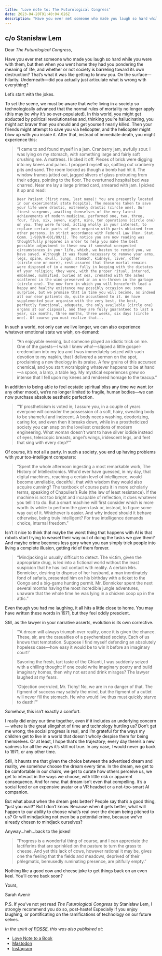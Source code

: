 ```yaml
---
title: 'Love note to: The Futurological Congress'
date: 2023-04-20T01:40:04.026Z
description: "Have you ever met someone who made you laugh so hard while you were with them, but then when you went home they had you pondering the meaning of life, and whether or not society is barreling toward its own destruction? That’s what it was like getting to know you. On the surface—hilarity. Underneath—did you actually just articulate what is wrong with everything? Let’s start with the jokes."
---
```


## c/o Stanisław Lem

Dear *The Futurological Congress*,

Have you ever met someone who made you laugh so hard while you were with them, but then when you went home they had you pondering the meaning of life, and whether or not society is barreling toward its own destruction? That’s what it was like getting to know you. On the surface—hilarity. Underneath—did you actually just articulate what is wrong with everything?

Let’s start with the jokes. 

To set the scene, we must be aware that we’re living in a society so technologically advanced that the normal rules of mortality no longer apply (this may be why it’s so over-populated). In this world, you might get abducted by political revolutionaries and, thinking you’re hallucinating, you might act braver than you should and get yourself nearly killed. Then your friends might attempt to save you via helicopter, and the helicopter might blow up with you inside it. After that, instead of immediate death, you might experience this:

> “I came to and found myself in a jam. Cranberry jam, awfully sour. I was lying on my stomach, with something large and fairly soft crushing me. A mattress. I kicked it off. Pieces of brick were digging into my knees and palms. I propped myself up, spitting out cranberry pits and sand. The room looked as though a bomb had hit it. The window frames jutted out, jagged slivers of glass protruding from their edges, pointing to the floor. The overturned hospital bed was charred. Near me lay a large printed card, smeared with jam. I picked it up and read:
> 
> ``Dear Patient (first name, last name)! You are presently located in our experimental state hospital. The measures taken to save your life were drastic, extremely drastic (circle one). Our finest surgeons, availing themselves of the very latest achievements of modern medicine, performed one, two, three, four, five, six, seven, eight, nine, ten operations (circle one) on you. They were forced, acting wholly in your interest, to replace certain parts of your organism with parts obtained from other persons, in strict accordance with Federal Law (Rev. Stat. Comm. 1-989/0-001/89/1). The notice you are now reading was thoughtfully prepared in order to help you make the best possible adjustment to these new if somewhat unexpected circumstances in your life, which, we hasten to remind you, we have saved. Although it was found necessary to remove your arms, legs, spine, skull, lungs, stomach, kidneys, liver, other (circle one or more), rest assured that these mortal remains were disposed of in a manner fully in keeping with the dictates of your religion; they were, with the proper ritual, interred, embalmed, mummified, buried at sea, cremated with the ashes scattered in the wind-preserved in an urn-thrown in the garbage (circle one). The new form in which you will henceforth lead a happy and healthy existence may possibly occasion you some surprise, but we promise that in time you will become, as indeed all our dear patients do, quite accustomed to it. We have supplemented your organism with the very best, the best, perfectly functional, adequate, the only available (circle one) organs at our disposal, and they are fully guaranteed to last a year, six months, three months, three weeks, six days (circle one). Of course you must realize that...``

In such a world, not only can we live longer, we can also experience whatever emotional state we wish, on-demand:

> “An enjoyable evening, but someone played an idiotic trick on me. One of the guests—I wish I knew who!—slipped a little gospel-credendium into my tea and I was immediately seized with such devotion to my napkin, that I delivered a sermon on the spot, proclaiming a new theology in its praise. A few grains of this accursed chemical, and you start worshipping whatever happens to be at hand—a spoon, a lamp, a table leg. My mystical experiences grew so intense that I fell upon my knees and rendered homage to the teacup.”

In addition to being able to feel ecstatic spiritual bliss any time we want (or any other mood), we’re no longer limited to fragile, human bodies—we can now purchase absolute aesthetic perfection.

> “‘If prostheticism is voted in, I assure you, in a couple of years everyone will consider the possession of a soft, hairy, sweating body to be shameful and indecent. A body needs washing, deodorizing, caring for, and even then it breaks down, while in a prostheticized society you can snap on the loveliest creations of modern engineering. What woman doesn’t want to have silver iodide instead of eyes, telescopic breasts, angel’s wings, iridescent legs, and feet that sing with every step?’”

Of course, it’s not all a party. In such a society, you end up having problems with your too-intelligent computers:

> “Spent the whole afternoon ingesting a most remarkable work, The History of Intellectronics. Who’d ever have guessed, in my day, that digital machines, reaching a certain level of intelligence, would become unreliable, deceitful, that with wisdom they would also acquire cunning? The textbook of course puts it in more scholarly terms, speaking of Chapulier’s Rule (the law of least resistance). If the machine is not too bright and incapable of reflection, it does whatever you tell it to do. But a smart machine will first consider which is more worth its while: to perform the given task or, instead, to figure some way out of it. Whichever is easier. And why indeed should it behave otherwise, being truly intelligent? For true intelligence demands choice, internal freedom.”

Isn’t it nice to think that maybe the worst thing that happens with AI is that robots start trying to weasel their way out of doing the tasks we give them? And maybe crime becomes less gory when you can simply trick people into living a complete illusion, getting rid of them forever.

> “Mindjacking is usually difficult to detect. The victim, given the appropriate drug, is led into a fictional world without the least suspicion that he has lost contact with reality. A certain Mrs. Bonnicker, desiring to dispose of her husband, a man inordinately fond of safaris, presented him on his birthday with a ticket to the Congo and a big-game hunting permit. Mr. Bonnicker spent the next several months having the most incredible jungle adventures, unaware that the whole time he was lying in a chicken coop up in the attic.”

Even though you had me laughing, it all hits a little close to home. You may have written these words in 1971, but they feel oddly prescient.

Still, as the lawyer in your narrative asserts, evolution is its own corrective.

> “‘A dream will always triumph over reality, once it is given the chance. These, sir, are the casualties of a psychemized society. Each of us knows that temptation. Suppose I find myself defending an absolutely hopeless case—how easy it would be to win it before an imaginary court!’
> 
> Savoring the fresh, tart taste of the Chianti, I was suddenly seized with a chilling thought: if one could write imaginary poetry and build imaginary homes, then why not eat and drink mirages? The lawyer laughed at my fears.
> 
> ‘Objection overruled, Mr. Tichy! No, we are in no danger of that. The figment of success may satisfy the mind, but the figment of a cutlet will never fill the stomach. He who would live thus must quickly starve to death!’”

Somehow, this isn’t exactly a comfort.

I really did enjoy our time together, even if it includes an underlying concern— where is the great slingshot of time and technology hurtling us? Don’t get me wrong; the social progress is real, and I’m grateful for the ways my children get to live in a world that doesn’t wholly despise them for being themselves. Or at least, I hope that’s the trajectory; every day there’s a new sadness for all the ways it’s still not true. In any case, I would never go back to 1971, or any other time.

Still, it haunts me that given the choice between the advertised dream and reality, we somehow choose the dream every time. In the dream, we get to be comfortable in our chairs, we get to curate how others perceive us, we get to interact in the ways we choose, with little risk or apparent consequence. And for now, that dream isn’t even that compelling. It’s a social feed or an expensive avatar or a VR headset or a not-too-smart AI companion.

But what about when the dream gets better? People say that’s a good thing, “just you wait!” But I don’t know. Because when it gets better, what will happen to our ability to choose what’s real over the dream being pitched to us? Or will mindjacking not even be a potential crime, because we’ve already chosen to mindjack ourselves?

Anyway…heh…back to the jokes!

> “Progress is a wonderful thing of course, and I can appreciate the lactiferins that are sprinkled on the pasture to turn the grass to cheese. And yet this lack of cows, however rational it may be, gives one the feeling that the fields and meadows, deprived of their phlegmatic, bemusedly ruminating presence, are pitifully empty.”

Nothing like a good cow and cheese joke to get things back on an even keel. You’ll come back soon?

Yours,

Sarah Avenir

P.S. If you’ve not yet read *The Futurological Congress* by Stanisław Lem, I strongly recommend you do so, post-haste! Especially if you enjoy laughing, or pontificating on the ramifications of technology on our future selves.

*In the spirit of [POSSE](https://indieweb.org/POSSE), this was also published at:*

* [Love Note to a Book](https://lovenotetoabook.substack.com/p/a-love-note-to-the-futurological)
* [Mastodon](https://tw.town/@sarahavenir/110232558102049843)
* [Instagram](https://www.instagram.com/p/CrRLh6RP8rb/)
